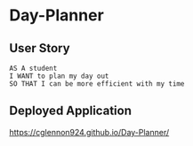 # Day-Planner

## User Story
```
AS A student
I WANT to plan my day out
SO THAT I can be more efficient with my time
```
## Deployed Application

https://cglennon924.github.io/Day-Planner/
